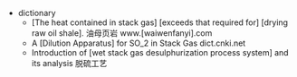 - dictionary
    - [The heat contained in stack gas] [exceeds that required for] [drying raw oil shale]. 油母页岩 www.[waiwenfanyi].com
    - A [Dilution Apparatus] for SO_2 in Stack Gas dict.cnki.net
    - Introduction of [wet stack gas desulphurization process system] and its analysis 脱硫工艺
